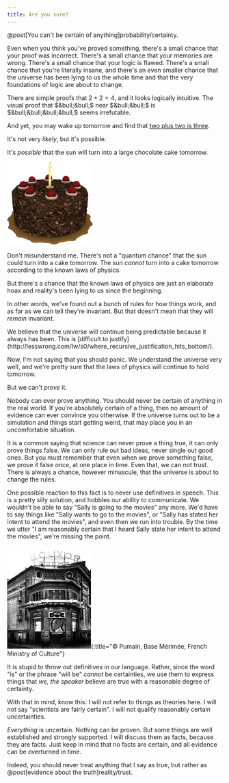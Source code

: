 ```yaml
---
title: Are you sure?
---
```

@post[You can't be certain of anything]probability/certainty.

Even when you think you've proved something, there's a small chance that your proof was incorrect. There's a small chance that your memories are wrong. There's a small chance that your logic is flawed. There's a small chance that you're literally insane, and there's an even smaller chance that the universe has been lying to us the whole time and that the very foundations of logic are about to change.

There are simple proofs that $2 + 2 = 4$, and it looks logically intuitive. The visual proof that $&bull;&bull;$ near $&bull;&bull;$ is $&bull;&bull;&bull;&bull;$ seems irrefutable.

And yet, you may wake up tomorrow and find that [two plus two is three](http://lesswrong.com/lw/jr/how_to_convince_me_that_2_2_3/).

It's not very *likely*, but it's possible.

It's *possible* that the sun will turn into a large chocolate cake tomorrow.

![Cake](/images/cake.png)

Don't misunderstand me. There's not a "quantum chance" that the sun could turn into a cake tomorrow. The sun *cannot* turn into a cake tomorrow according to the known laws of physics.

But there's a chance that the known laws of physics are just an elaborate hoax and reality's been lying to us since the beginning.

<span class="info">In other words</span>, we've found out a bunch of rules for how things work, and as far as we can tell they're invariant. But that doesn't mean that they will *remain* invariant.

<aside class="info" markdown="block">
We believe that the universe will continue being predictable because it always has been. This is
<!--TODO: INTERNALIZE-->
[difficult to justify](http://lesswrong.com/lw/s0/where_recursive_justification_hits_bottom/).
</aside>

Now, I'm not saying that you should panic. We understand the universe very well, and we're pretty sure that the laws of physics will continue to hold tomorrow.

But we can't *prove* it.

Nobody can ever prove anything. You should never be certain of anything in the real world. If you're absolutely certain of a thing, then no amount of evidence can ever convince you otherwise. If the universe turns out to be a simulation and things start getting weird, that may place you in an uncomfortable situation.

It is a common saying that science can never prove a thing true, it can only prove things false. We can only rule out bad ideas, never single out good ones. But you must remember that even when we prove something false, we prove it false *once*, at one place in time. Even that, we can not trust. There is always a chance, however minuscule, that the universe is about to change the rules.

One possible reaction to this fact is to never use definitives in speech. This is a pretty silly solution, and hobbles our ability to communicate. We wouldn't be able to say "Sally is going to the movies" any more. We'd have to say things like "Sally wants to go to the movies", or "Sally has stated her intent to attend the movies", and even then we run into trouble. By the time we utter "I am reasonably certain that I heard Sally state her intent to attend the movies", we're missing the point.

![Movie Theater](/images/movies.jpg){:title="© Pumain, Base Mérimée, French Ministry of Culture"}

It is stupid to throw out definitives in our language. Rather, since the word "is" or the phrase "will be" *cannot* be certainties, we use them to express things that *we, the speaker* believe are true with a reasonable degree of certainty.

With that in mind, know this: I will not refer to things as theories here. I will not say "scientists are fairly certain". I will not qualify reasonably certain uncertainties.

<span class="info">*Everything* is uncertain</span>. Nothing can be proven. But some things are well established and strongly supported. I will discuss them as facts, because they are facts. Just keep in mind that no facts are certain, and all evidence can be overturned in time.

<aside class="info" markdown="block">
Indeed, you should never treat anything that I say as true, but rather as @post[evidence about the truth]reality/trust.
</aside>
